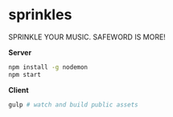 # sprinkles

SPRINKLE YOUR MUSIC. SAFEWORD IS MORE!

**Server**
```bash
npm install -g nodemon
npm start
```

**Client**
```bash
gulp # watch and build public assets
```